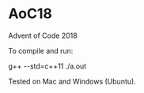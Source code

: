 # AoC18
Advent of Code 2018

To compile and run:

g++ <cpp file> --std=c++11 
./a.out

Tested on Mac and Windows (Ubuntu).
